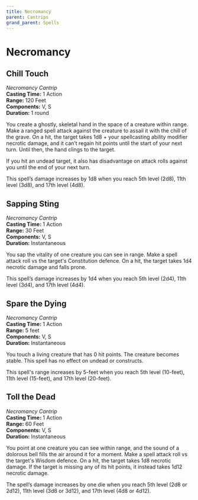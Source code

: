 ```yaml
---
title: Necromancy
parent: Cantrips
grand_parent: Spells
---
```


# Necromancy

## Chill Touch
*Necromancy Cantrip*<br>
**Casting Time:** 1 Action<br>
**Range:** 120 Feet<br>
**Components:** V, S<br>
**Duration:** 1 round

You create a ghostly, skeletal hand in the space of a creature within range. Make a ranged spell attack against the creature to assail it with the chill of the grave. On a hit, the target takes 1d8 + your spellcasting ability modifier necrotic damage, and it can’t regain hit points until the start of your next turn. Until then, the hand clings to the target.

If you hit an undead target, it also has disadvantage on attack rolls against you until the end of your next turn.

This spell’s damage increases by 1d8 when you reach 5th level (2d8), 11th level (3d8), and 17th level (4d8).

## Sapping Sting
*Necromancy Cantrip*<br>
**Casting Time:** 1 Action<br>
**Range:** 30 Feet<br>
**Components:** V, S<br>
**Duration:** Instantaneous

You sap the vitality of one creature you can see in range. Make a spell attack roll vs the target's Constitution defence. On a hit, the target takes 1d4 necrotic damage and falls prone.

This spell’s damage increases by 1d4 when you reach 5th level (2d4), 11th level (3d4), and 17th level (4d4).

## Spare the Dying
*Necromancy Cantrip*<br>
**Casting Time:** 1 Action<br>
**Range:** 5 feet<br>
**Components:** V, S<br>
**Duration:** Instantaneous

You touch a living creature that has 0 hit points. The creature becomes stable. This spell has no effect on undead or constructs.

This spell's range increases by 5-feet when you reach 5th level (10-feet), 11th level (15-feet), and 17th level (20-feet).

## Toll the Dead
*Necromancy Cantrip*<br>
**Casting Time:** 1 Action<br>
**Range:** 60 Feet<br>
**Components:** V, S<br>
**Duration:** Instantaneous

You point at one creature you can see within range, and the sound of a dolorous bell fills the air around it for a moment. Make a spell attack roll vs the target's Wisdom defence. On a hit, the target takes 1d8 necrotic damage. If the target is missing any of its hit points, it instead takes 1d12 necrotic damage.

The spell’s damage increases by one die when you reach 5th level (2d8 or 2d12), 11th level (3d8 or 3d12), and 17th level (4d8 or 4d12).
